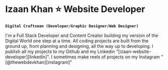 # Izaan Khan ⭐ Website Developer

**`Digital Craftsman (Developer/Graphic Designer/Web Designer)`**

I'm a Full Stack Developer and Content Creator building my version of the Digital World one step at a time. All coding projects are built from the ground up, from planning and designing, all the way up to developing. I publish all my projects to my Github and my Linkedin "[izaan-website-developer][linkedin]". I sometimes make reels of projects on my Instagram "[@thewebdevkhan][instagram]"
